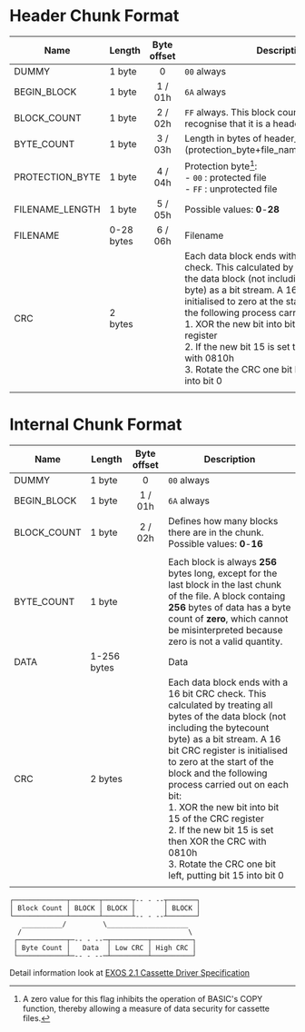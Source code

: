 # Header Chunk Format

| Name            | Length     | Byte offset | Description                                                                                                                                                                                                                                                                                                                                                                                                                                                        |
| --------------- | ---------- |:-----------:| ------------------------------------------------------------------------------------------------------------------------------------------------------------------------------------------------------------------------------------------------------------------------------------------------------------------------------------------------------------------------------------------------------------------------------------------------------------------ |
| DUMMY           | 1 byte     |      0      | `00` always                                                                                                                                                                                                                                                                                                                                                                                                                                                        |
| BEGIN_BLOCK     | 1 byte     |   1 / 01h   | `6A` always                                                                                                                                                                                                                                                                                                                                                                                                                                                        |
| BLOCK_COUNT     | 1 byte     |   2 / 02h   | `FF` always. This block count is used to recognise that it is a header chunk                                                                                                                                                                                                                                                                                                                                                                                       |
| BYTE_COUNT      | 1 byte     |   3 / 03h   | Length in bytes of header_block=(protection_byte+file_name_length+filename)                                                                                                                                                                                                                                                                                                                                                                                        |
| PROTECTION_BYTE | 1 byte     |   4 / 04h   | Protection byte[^1]:<br>- `00` : protected file<br>- `FF` : unprotected file                                                                                                                                                                                                                                                                                                                                                                                           |
| FILENAME_LENGTH | 1 byte     |   5 / 05h   | Possible values: **0**-**28**                                                                                                                                                                                                                                                                                                                                                                                                                                      |
| FILENAME        | 0-28 bytes |   6 / 06h   | Filename                                                                                                                                                                                                                                                                                                                                                                                                                                                           |
| CRC             | 2 bytes    |             | Each data block ends with a 16 bit CRC check. This calculated by treating all bytes of the data block (not including the byte­count byte) as a bit stream. A 16 bit CRC register is initialised to zero at the start of the block and the following process carried out on each bit:<br>1. XOR the new bit into bit 15 of the CRC register<br>2. If the new bit 15 is set then XOR the CRC with 0810h<br>3. Rotate the CRC one bit left, putting bit 15 into bit 0 |
|                 |            |             |                                                                                                                                                                                                                                                                                                                                                                                                                                                                    |

[^1]: A zero value for this flag inhibits the operation of BASIC's COPY function, thereby allowing a measure of data security for cassette files.

# Internal Chunk Format

| Name        | Length      | Byte offset | Description                                                                                                                                                                                                                                                                                                                                                                                                                                                        |
| ----------- | ----------- |:-----------:| ------------------------------------------------------------------------------------------------------------------------------------------------------------------------------------------------------------------------------------------------------------------------------------------------------------------------------------------------------------------------------------------------------------------------------------------------------------------ |
| DUMMY       | 1 byte      |      0      | `00` always                                                                                                                                                                                                                                                                                                                                                                                                                                                        |
| BEGIN_BLOCK | 1 byte      |   1 / 01h   | `6A` always                                                                                                                                                                                                                                                                                                                                                                                                                                                        |
| BLOCK_COUNT | 1 byte      |   2 / 02h   | Defines how many blocks there are in the chunk. Possible values: **0**-**16**                                                                                                                                                                                                                                                                                                                                                                                      |
|             |             |             |                                                                                                                                                                                                                                                                                                                                                                                                                                                                    |
| BYTE_COUNT  | 1 byte      |             | Each block is always **256** bytes long, except for the last block in the last chunk of the file. A block containg **256** bytes of data has a byte count of **zero**, which cannot be misinterpreted because zero is not a valid quantity.                                                                                                                                                                                                                        |
| DATA        | 1-256 bytes |             | Data                                                                                                                                                                                                                                                                                                                                                                                                                                                               |
| CRC         | 2 bytes     |             | Each data block ends with a 16 bit CRC check. This calculated by treating all bytes of the data block (not including the byte­count byte) as a bit stream. A 16 bit CRC register is initialised to zero at the start of the block and the following process carried out on each bit:<br>1. XOR the new bit into bit 15 of the CRC register<br>2. If the new bit 15 is set then XOR the CRC with 0810h<br>3. Rotate the CRC one bit left, putting bit 15 into bit 0 |
|             |             |             |                                                                                                                                                                                                                                                                                                                                                                                                                                                                    |


```
┌─────────────┬───────┬───────┬-- - --┬───────┐
│ Block Count │ BLOCK │ BLOCK │       │ BLOCK │
└─────────────┴───────┴───────┴-- - --┴───────┘
   __________/         \____________________
  /                                         \
 ┌────────────┬─-- - --─┬─────────┬──────────┐
 │ Byte Count │   Data  │ Low CRC │ High CRC │
 └────────────┴─-- - --─┴─────────┴──────────┘
```

Detail information look at [EXOS 2.1 Cassette Driver Specification](http://ep.homeserver.hu/Dokumentacio/Konyvek/EXOS_2.1_technikal_information/exos/cassette/Ch6.html)